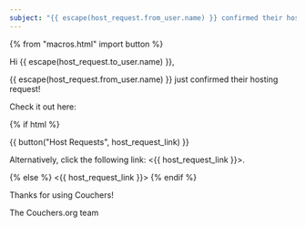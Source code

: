 ```yaml
---
subject: "{{ escape(host_request.from_user.name) }} confirmed their hosting request!"
---
```


{% from "macros.html" import button %}

Hi {{ escape(host_request.to_user.name) }},

{{ escape(host_request.from_user.name) }} just confirmed their hosting request!

Check it out here:

{% if html %}

{{ button("Host Requests", host_request_link) }}

Alternatively, click the following link: <{{ host_request_link }}>.

{% else %}
<{{ host_request_link }}>
{% endif %}

Thanks for using Couchers!

The Couchers.org team

